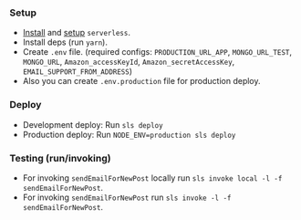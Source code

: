 ### Setup

- [Install](https://serverless.com/framework/docs/providers/aws/guide/installation/) and [setup](https://serverless.com/framework/docs/providers/aws/guide/credentials/) `serverless`.
- Install deps (run `yarn`).
- Create `.env` file. (required configs: `PRODUCTION_URL_APP`, `MONGO_URL_TEST`, `MONGO_URL`, `Amazon_accessKeyId`, `Amazon_secretAccessKey`, `EMAIL_SUPPORT_FROM_ADDRESS`)
- Also you can create `.env.production` file for production deploy.

### Deploy

- Development deploy: Run `sls deploy`
- Production deploy: Run `NODE_ENV=production sls deploy`

### Testing (run/invoking)

- For invoking `sendEmailForNewPost` locally run `sls invoke local -l -f sendEmailForNewPost`.
- For invoking `sendEmailForNewPost` run `sls invoke -l -f sendEmailForNewPost`.
